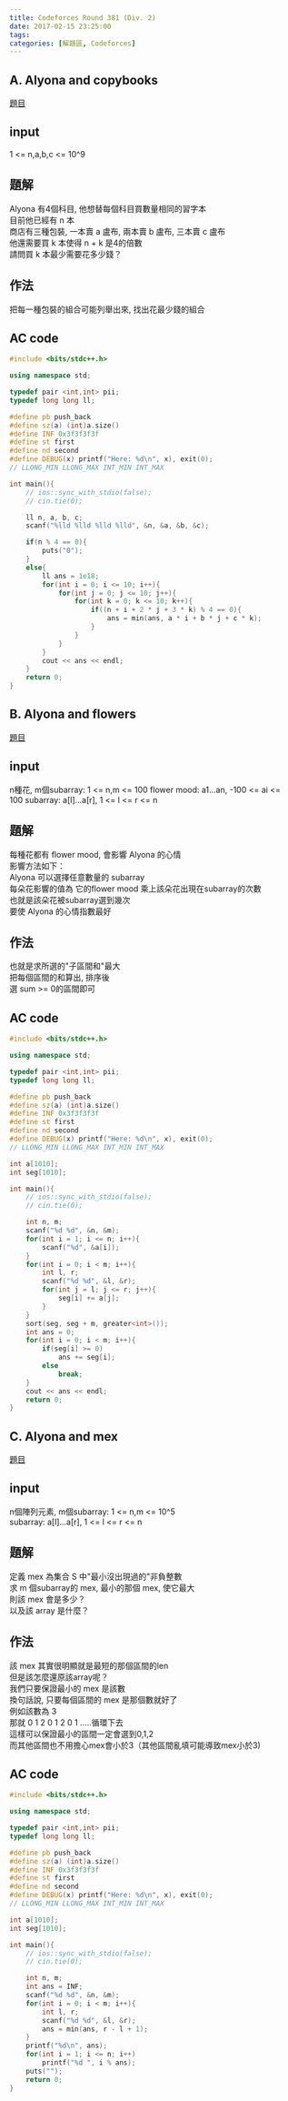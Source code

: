```yaml
---
title: Codeforces Round 381 (Div. 2)
date: 2017-02-15 23:25:00
tags:
categories: [解題區, Codeforces]
---
```


## A. Alyona and copybooks
[題目](http://codeforces.com/contest/740/problem/A)

## input
1 <= n,a,b,c <= 10^9

## 題解
Alyona 有4個科目, 他想替每個科目買數量相同的習字本<br>
目前他已經有 n 本<br>
商店有三種包裝, 一本賣 a 盧布, 兩本賣 b 盧布, 三本賣 c 盧布<br>
他還需要買 k 本使得 n + k 是4的倍數<br>
請問買 k 本最少需要花多少錢？

## 作法
把每一種包裝的組合可能列舉出來, 找出花最少錢的組合

## AC code
```cpp
#include <bits/stdc++.h>

using namespace std;

typedef pair <int,int> pii;
typedef long long ll;

#define pb push_back
#define sz(a) (int)a.size()
#define INF 0x3f3f3f3f
#define st first
#define nd second
#define DEBUG(x) printf("Here: %d\n", x), exit(0);
// LLONG_MIN LLONG_MAX INT_MIN INT_MAX

int main(){
    // ios::sync_with_stdio(false);
    // cin.tie(0);

	ll n, a, b, c;
    scanf("%lld %lld %lld %lld", &n, &a, &b, &c);

    if(n % 4 == 0){
    	puts("0");
    }
    else{
    	ll ans = 1e18;
    	for(int i = 0; i <= 10; i++){
    		for(int j = 0; j <= 10; j++){
    			for(int k = 0; k <= 10; k++){
    				if((n + i + 2 * j + 3 * k) % 4 == 0){
    					ans = min(ans, a * i + b * j + c * k);
    				}
    			}
    		}
    	}
    	cout << ans << endl;
    }
    return 0;
}
```

## B. Alyona and flowers
[題目](http://codeforces.com/contest/740/problem/B)

## input
n種花, m個subarray: 1 <= n,m <= 100
flower mood: a1...an, -100 <= ai <= 100
subarray: a[l]...a[r], 1 <= l <= r <= n

## 題解
每種花都有 flower mood, 會影響 Alyona 的心情<br>
影響方法如下：<br>
Alyona 可以選擇任意數量的 subarray<br>
每朵花影響的值為 它的flower mood 乘上該朵花出現在subarray的次數<br>
也就是該朵花被subarray選到幾次<br>
要使 Alyona 的心情指數最好

## 作法
也就是求所選的"子區間和"最大<br>
把每個區間的和算出, 排序後<br>
選 sum >= 0的區間即可

## AC code
```cpp
#include <bits/stdc++.h>

using namespace std;

typedef pair <int,int> pii;
typedef long long ll;

#define pb push_back
#define sz(a) (int)a.size()
#define INF 0x3f3f3f3f
#define st first
#define nd second
#define DEBUG(x) printf("Here: %d\n", x), exit(0);
// LLONG_MIN LLONG_MAX INT_MIN INT_MAX

int a[1010];
int seg[1010];

int main(){
    // ios::sync_with_stdio(false);
    // cin.tie(0);

	int n, m;
	scanf("%d %d", &n, &m);
	for(int i = 1; i <= n; i++){
		scanf("%d", &a[i]);
	}
	for(int i = 0; i < m; i++){
		int l, r;
		scanf("%d %d", &l, &r);
		for(int j = l; j <= r; j++){
			seg[i] += a[j];
		}
	}
	sort(seg, seg + m, greater<int>());
	int ans = 0;
	for(int i = 0; i < m; i++){
		if(seg[i] >= 0)
			ans += seg[i];
		else
			break;
	}
	cout << ans << endl;
    return 0;
}
```

## C. Alyona and mex
[題目](http://codeforces.com/contest/740/problem/C)

## input
n個陣列元素, m個subarray: 1 <= n,m <= 10^5<br>
subarray: a[l]...a[r], 1 <= l <= r <= n

## 題解
定義 mex 為集合 S 中"最小沒出現過的"非負整數<br>
求 m 個subarray的 mex, 最小的那個 mex, 使它最大<br>
則該 mex 會是多少？<br>
以及該 array 是什麼？

## 作法
該 mex 其實很明顯就是最短的那個區間的len<br>
但是該怎麼還原該array呢？<br>
我們只要保證最小的 mex 是該數<br>
換句話說, 只要每個區間的 mex 是那個數就好了<br>
例如該數為 3<br>
那就 0 1 2 0 1 2 0 1 .....循環下去<br>
這樣可以保證最小的區間一定會選到0,1,2<br>
而其他區間也不用擔心mex會小於3（其他區間亂填可能導致mex小於3)

## AC code
```cpp
#include <bits/stdc++.h>

using namespace std;

typedef pair <int,int> pii;
typedef long long ll;

#define pb push_back
#define sz(a) (int)a.size()
#define INF 0x3f3f3f3f
#define st first
#define nd second
#define DEBUG(x) printf("Here: %d\n", x), exit(0);
// LLONG_MIN LLONG_MAX INT_MIN INT_MAX

int a[1010];
int seg[1010];

int main(){
    // ios::sync_with_stdio(false);
    // cin.tie(0);

	int n, m;
	int ans = INF;
	scanf("%d %d", &n, &m);
	for(int i = 0; i < m; i++){
		int l, r;
		scanf("%d %d", &l, &r);
		ans = min(ans, r - l + 1);
	}
	printf("%d\n", ans);
	for(int i = 1; i <= n; i++)
		printf("%d ", i % ans);
	puts("");
    return 0;
}
```
